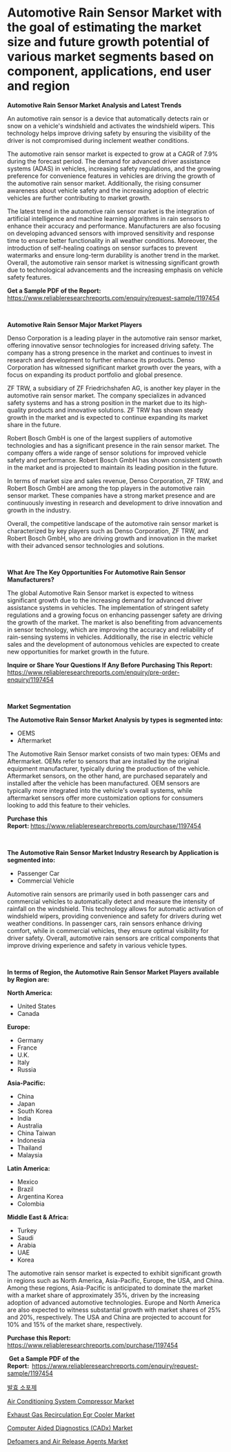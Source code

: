 <p><h1>Automotive Rain Sensor Market with the goal of estimating the market size and future growth potential of various market segments based on component, applications, end user and region</h1></p><p><strong>Automotive Rain Sensor Market Analysis and Latest Trends</strong></p>
<p><p>An automotive rain sensor is a device that automatically detects rain or snow on a vehicle's windshield and activates the windshield wipers. This technology helps improve driving safety by ensuring the visibility of the driver is not compromised during inclement weather conditions.</p><p>The automotive rain sensor market is expected to grow at a CAGR of 7.9% during the forecast period. The demand for advanced driver assistance systems (ADAS) in vehicles, increasing safety regulations, and the growing preference for convenience features in vehicles are driving the growth of the automotive rain sensor market. Additionally, the rising consumer awareness about vehicle safety and the increasing adoption of electric vehicles are further contributing to market growth.</p><p>The latest trend in the automotive rain sensor market is the integration of artificial intelligence and machine learning algorithms in rain sensors to enhance their accuracy and performance. Manufacturers are also focusing on developing advanced sensors with improved sensitivity and response time to ensure better functionality in all weather conditions. Moreover, the introduction of self-healing coatings on sensor surfaces to prevent watermarks and ensure long-term durability is another trend in the market. Overall, the automotive rain sensor market is witnessing significant growth due to technological advancements and the increasing emphasis on vehicle safety features.</p></p>
<p><strong>Get a Sample PDF of the Report:&nbsp;</strong> <a href="https://www.reliableresearchreports.com/enquiry/request-sample/1197454">https://www.reliableresearchreports.com/enquiry/request-sample/1197454</a></p>
<p>&nbsp;</p>
<p><strong>Automotive Rain Sensor Major Market Players</strong></p>
<p><p>Denso Corporation is a leading player in the automotive rain sensor market, offering innovative sensor technologies for increased driving safety. The company has a strong presence in the market and continues to invest in research and development to further enhance its products. Denso Corporation has witnessed significant market growth over the years, with a focus on expanding its product portfolio and global presence.</p><p>ZF TRW, a subsidiary of ZF Friedrichshafen AG, is another key player in the automotive rain sensor market. The company specializes in advanced safety systems and has a strong position in the market due to its high-quality products and innovative solutions. ZF TRW has shown steady growth in the market and is expected to continue expanding its market share in the future.</p><p>Robert Bosch GmbH is one of the largest suppliers of automotive technologies and has a significant presence in the rain sensor market. The company offers a wide range of sensor solutions for improved vehicle safety and performance. Robert Bosch GmbH has shown consistent growth in the market and is projected to maintain its leading position in the future.</p><p>In terms of market size and sales revenue, Denso Corporation, ZF TRW, and Robert Bosch GmbH are among the top players in the automotive rain sensor market. These companies have a strong market presence and are continuously investing in research and development to drive innovation and growth in the industry.</p><p>Overall, the competitive landscape of the automotive rain sensor market is characterized by key players such as Denso Corporation, ZF TRW, and Robert Bosch GmbH, who are driving growth and innovation in the market with their advanced sensor technologies and solutions.</p></p>
<p>&nbsp;</p>
<p><strong>What Are The Key Opportunities For Automotive Rain Sensor Manufacturers?</strong></p>
<p><p>The global Automotive Rain Sensor market is expected to witness significant growth due to the increasing demand for advanced driver assistance systems in vehicles. The implementation of stringent safety regulations and a growing focus on enhancing passenger safety are driving the growth of the market. The market is also benefiting from advancements in sensor technology, which are improving the accuracy and reliability of rain-sensing systems in vehicles. Additionally, the rise in electric vehicle sales and the development of autonomous vehicles are expected to create new opportunities for market growth in the future.</p></p>
<p><strong>Inquire or Share Your Questions If Any Before Purchasing This Report:</strong> <a href="https://www.reliableresearchreports.com/enquiry/pre-order-enquiry/1197454">https://www.reliableresearchreports.com/enquiry/pre-order-enquiry/1197454</a></p>
<p>&nbsp;</p>
<p><strong>Market Segmentation</strong></p>
<p><strong>The Automotive Rain Sensor Market Analysis by types is segmented into:</strong></p>
<p><ul><li>OEMS</li><li>Aftermarket</li></ul></p>
<p><p>The Automotive Rain Sensor market consists of two main types: OEMs and Aftermarket. OEMs refer to sensors that are installed by the original equipment manufacturer, typically during the production of the vehicle. Aftermarket sensors, on the other hand, are purchased separately and installed after the vehicle has been manufactured. OEM sensors are typically more integrated into the vehicle's overall systems, while aftermarket sensors offer more customization options for consumers looking to add this feature to their vehicles.</p></p>
<p><strong>Purchase this Report:&nbsp;</strong><a href="https://www.reliableresearchreports.com/purchase/1197454">https://www.reliableresearchreports.com/purchase/1197454</a></p>
<p>&nbsp;</p>
<p><strong>The Automotive Rain Sensor Market Industry Research by Application is segmented into:</strong></p>
<p><ul><li>Passenger Car</li><li>Commercial Vehicle</li></ul></p>
<p><p>Automotive rain sensors are primarily used in both passenger cars and commercial vehicles to automatically detect and measure the intensity of rainfall on the windshield. This technology allows for automatic activation of windshield wipers, providing convenience and safety for drivers during wet weather conditions. In passenger cars, rain sensors enhance driving comfort, while in commercial vehicles, they ensure optimal visibility for driver safety. Overall, automotive rain sensors are critical components that improve driving experience and safety in various vehicle types.</p></p>
<p>&nbsp;</p>
<p><strong>In terms of Region, the Automotive Rain Sensor Market Players available by Region are:</strong></p>
<p>
    <p> <strong> North America: </strong>
        <ul>
            <li>United States</li>
            <li>Canada</li>
        </ul>
        </p> 
    <p> <strong> Europe: </strong>
        <ul>
            <li>Germany</li>
            <li>France</li>
            <li>U.K.</li>
            <li>Italy</li>
            <li>Russia</li>
        </ul>
        </p> 
    <p> <strong> Asia-Pacific: </strong>
        <ul>
            <li>China</li>
            <li>Japan</li>
            <li>South Korea</li>
            <li>India</li>
            <li>Australia</li>
            <li>China Taiwan</li>
            <li>Indonesia</li>
            <li>Thailand</li>
            <li>Malaysia</li>
        </ul>
        </p> 
    <p> <strong> Latin America: </strong>
        <ul>
            <li>Mexico</li>
            <li>Brazil</li>
            <li>Argentina Korea</li>
            <li>Colombia</li>
        </ul>
        </p> 
    <p> <strong> Middle East & Africa: </strong>
        <ul>
            <li>Turkey</li>
            <li>Saudi</li>
            <li>Arabia</li>
            <li>UAE</li>
            <li>Korea</li>
        </ul>
    </p>
    </p>
<p><p>The automotive rain sensor market is expected to exhibit significant growth in regions such as North America, Asia-Pacific, Europe, the USA, and China. Among these regions, Asia-Pacific is anticipated to dominate the market with a market share of approximately 35%, driven by the increasing adoption of advanced automotive technologies. Europe and North America are also expected to witness substantial growth with market shares of 25% and 20%, respectively. The USA and China are projected to account for 10% and 15% of the market share, respectively.</p></p>
<p><strong>Purchase this Report: </strong><a href="https://www.reliableresearchreports.com/purchase/1197454">https://www.reliableresearchreports.com/purchase/1197454</a></p>
<p>&nbsp;<strong>Get a Sample PDF of the Report:&nbsp;&nbsp;</strong><a href="https://www.reliableresearchreports.com/enquiry/request-sample/1197454">https://www.reliableresearchreports.com/enquiry/request-sample/1197454</a></p>
<p><strong></strong></p>
<p><p><a href="https://github.com/bunxhcci35271755/Market-Research-Report-List-1/blob/main/3422278188040.md">발효 소포제</a></p><p><a href="https://github.com/derrinmiltonellis35gcl/Market-Research-Report-List-1/blob/main/air-conditioning-system-compressor-market.md">Air Conditioning System Compressor Market</a></p><p><a href="https://github.com/Chiragrp22/Market-Research-Report-List-3/blob/main/exhaust-gas-recirculation-egr-cooler-market.md">Exhaust Gas Recirculation Egr Cooler Market</a></p><p><a href="https://issuu.com/reportprime-2/docs/computer-aided-diagnostics-cadx-market-size-2030.p">Computer Aided Diagnostics (CADx) Market</a></p><p><a href="https://forested-sushi-9b0.notion.site/Defoamers-and-Air-Release-Agents-Market-Size-Evaluating-its-Market-Trends-Growth-and-Projections--9f9b9f2ba7cb497ab42da0cdcc43d380">Defoamers and Air Release Agents Market</a></p></p>